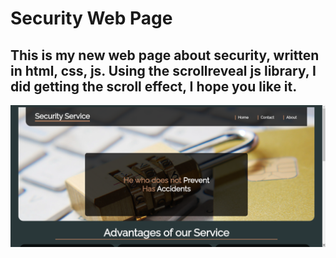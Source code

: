 # Security Web Page

## This is my new web page about security, written in html, css, js. Using the scrollreveal js library, I did getting the scroll effect, I hope you like it.

![finally-result](./img/finally-result.png)